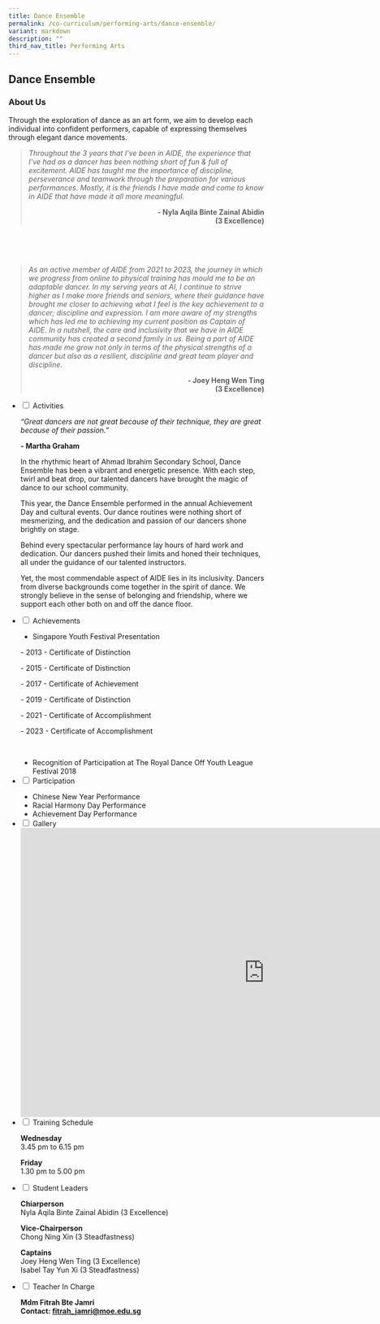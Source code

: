 ```yaml
---
title: Dance Ensemble
permalink: /co-curriculum/performing-arts/dance-ensemble/
variant: markdown
description: ""
third_nav_title: Performing Arts
---
```

## Dance Ensemble
### About Us
Through the exploration of dance as an art form, we aim to develop each individual into confident performers, capable of expressing themselves through elegant dance movements.

<blockquote>
<p><em>Throughout the 3 years that I've been in AIDE, the experience that I've had as a dancer has been nothing short of fun &amp; full of excitement. AIDE has taught me the importance of discipline, perseverance and teamwork through the preparation for various performances. Mostly, it is the friends I have made and come to know in AIDE that have made it all more meaningful.</em></p>

<p style="text-align: right;"><strong>- Nyla Aqila Binte Zainal Abidin <br>(3 Excellence)</strong></p>
	
</blockquote>
<br>
<br>
<br>
<blockquote>
<p><em>As an active member of AIDE from 2021 to 2023, the journey in which we progress from online to physical training has mould me to be an adaptable dancer. In my serving years at AI, I continue to strive higher as I make more friends and seniors, where their guidance have brought me closer to achieving what I feel is the key achievement to a dancer; discipline and expression. I am more aware of my strengths which has led me to achieving my current position as Captain of AIDE. In a nutshell, the care and inclusivity that we have in AIDE community has created a second family in us. Being a part of AIDE has made me grow not only in terms of the physical strengths of a dancer but also as a resilient, discipline and great team player and discipline.</em></p>

<p style="text-align: right;"><strong>- Joey Heng Wen Ting <br>(3 Excellence)</strong></p>
	
</blockquote>

<ul class="jekyllcodex_accordion">
<li><input id="accordion2" type="checkbox"> <label for="accordion2">Activities</label>
<div>
<p><em>“Great dancers are not great because of their technique, they are great because of their passion.”</em></p>
<p><strong>- Martha Graham</strong></p>
<p>In the rhythmic heart of Ahmad Ibrahim Secondary School, Dance Ensemble has been a vibrant and energetic presence. With each step, twirl and beat drop, our talented dancers have brought the magic of dance to our school community.

This year, the Dance Ensemble performed in the annual Achievement Day and cultural events. Our dance routines were nothing short of mesmerizing, and the dedication and passion of our dancers shone brightly on stage.

Behind every spectacular performance lay hours of hard work and dedication. Our dancers pushed their limits and honed their techniques, all under the guidance of our talented instructors.

Yet, the most commendable aspect of AIDE lies in its inclusivity. Dancers from diverse backgrounds come together in the spirit of dance. We strongly believe in the sense of belonging and friendship, where we support each other both on and off the dance floor.</p>
</div>
</li>

<li><input id="accordion3" type="checkbox"> <label for="accordion3">Achievements</label>
<div>
<ul style="list-style-type:disc;"><li>Singapore Youth Festival Presentation</li></ul>
<p>- 2013 - Certificate of Distinction</p>
<p>- 2015 - Certificate of Distinction</p>
<p>- 2017 - Certificate of Achievement</p>
<p>- 2019 - Certificate of Distinction</p>
<p>- 2021 - Certificate of Accomplishment</p>
<p>- 2023 - Certificate of Accomplishment</p><br>
<ul style="list-style-type:disc;"><li>Recognition of Participation at The Royal Dance Off Youth League Festival 2018</li></ul>




</div>
</li>

<li><input id="accordion4" type="checkbox"> <label for="accordion4">Participation</label>
<div>
<ul style="list-style-type:disc;">
<li>Chinese New Year Performance</li>
<li>Racial Harmony Day Performance</li>
<li>Achievement Day Performance</li></ul>
</div>
</li>

<li><input id="accordion5" type="checkbox"> <label for="accordion5">Gallery</label>
<div>
<iframe src="https://docs.google.com/presentation/d/e/2PACX-1vST7bCq0uLVGdpHPatlD7rW3aWYOpVM7svSCbLArqqq367-XIFM99WQsELGzgfTy3Heg3KUXeQ43WHI/embed?start=true&amp;loop=true&amp;delayms=5000" frameborder="0" width="960" height="569" allowfullscreen="true"></iframe>
</div>
</li>

<li><input id="accordion6" type="checkbox"> <label for="accordion6">Training Schedule</label>
<div>
<p><strong>Wednesday</strong><br>3.45 pm to 6.15 pm</p>
<p><strong>Friday</strong><br>1.30 pm to 5.00 pm</p>
</div>
</li>

<li><input id="accordion7" type="checkbox"> <label for="accordion7">Student Leaders</label>
<div>
<p><strong>Chiarperson<br></strong>Nyla Aqila Binte Zainal Abidin (3 Excellence)</p>
<p><strong>Vice-Chairperson<br></strong>Chong Ning Xin (3 Steadfastness)</p>
<p><strong>Captains<br></strong>Joey Heng Wen Ting (3 Excellence)<br>Isabel Tay Yun Xi (3 Steadfastness)</p>
</div>
</li>

<li><input id="accordion8" type="checkbox"> <label for="accordion8">Teacher In Charge</label>
<div>
<p><strong>Mdm Fitrah Bte Jamri<br></strong><strong>Contact:&nbsp;<a href="mailto:fitrah_jamri@moe.edu.sg" target="">fitrah_jamri@moe.edu.sg</a></strong></p>
</div>
</li>
</ul>